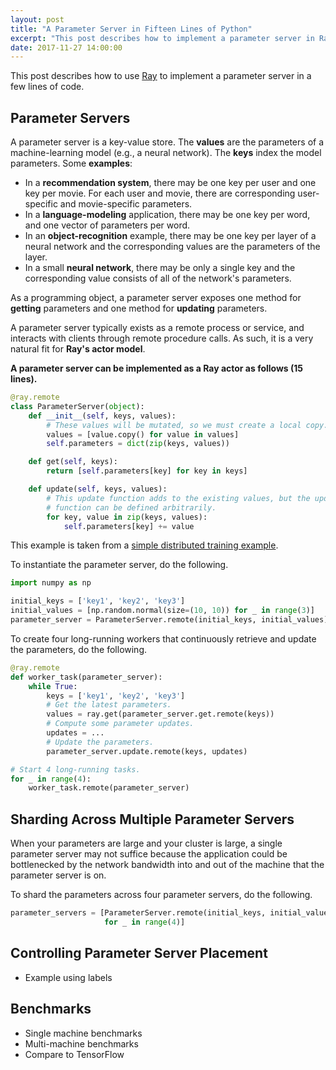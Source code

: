 ```yaml
---
layout: post
title: "A Parameter Server in Fifteen Lines of Python"
excerpt: "This post describes how to implement a parameter server in Ray."
date: 2017-11-27 14:00:00
---
```


This post describes how to use [Ray][1] to implement a parameter server in a few
lines of code.

## Parameter Servers

A parameter server is a key-value store. The **values** are the parameters of a
machine-learning model (e.g., a neural network). The **keys** index the model
parameters. Some **examples**:

- In a **recommendation system**, there may be one key per user and one key per
  movie. For each user and movie, there are corresponding user-specific and
  movie-specific parameters.
- In a **language-modeling** application, there may be one key per word, and one
  vector of parameters per word.
- In an **object-recognition** example, there may be one key per layer of a
  neural network and the corresponding values are the parameters of the layer.
- In a small **neural network**, there may be only a single key and the
  corresponding value consists of all of the network's parameters.

As a programming object, a parameter server exposes one method for **getting**
parameters and one method for **updating** parameters.

A parameter server typically exists as a remote process or service, and
interacts with clients through remote procedure calls. As such, it is a very
natural fit for **Ray's actor model**.

**A parameter server can be implemented as a Ray actor as follows (15 lines).**

```python
@ray.remote
class ParameterServer(object):
    def __init__(self, keys, values):
        # These values will be mutated, so we must create a local copy.
        values = [value.copy() for value in values]
        self.parameters = dict(zip(keys, values))

    def get(self, keys):
        return [self.parameters[key] for key in keys]

    def update(self, keys, values):
        # This update function adds to the existing values, but the update
        # function can be defined arbitrarily.
        for key, value in zip(keys, values):
            self.parameters[key] += value
```

This example is taken from a [simple distributed training example][2].

To instantiate the parameter server, do the following.

```python
import numpy as np

initial_keys = ['key1', 'key2', 'key3']
initial_values = [np.random.normal(size=(10, 10)) for _ in range(3)]
parameter_server = ParameterServer.remote(initial_keys, initial_values)
```

To create four long-running workers that continuously retrieve and update the
parameters, do the following.

```python
@ray.remote
def worker_task(parameter_server):
    while True:
        keys = ['key1', 'key2', 'key3']
        # Get the latest parameters.
        values = ray.get(parameter_server.get.remote(keys))
        # Compute some parameter updates.
        updates = ...
        # Update the parameters.
        parameter_server.update.remote(keys, updates)

# Start 4 long-running tasks.
for _ in range(4):
    worker_task.remote(parameter_server)
```

## Sharding Across Multiple Parameter Servers

When your parameters are large and your cluster is large, a single parameter
server may not suffice because the application could be bottlenecked by the
network bandwidth into and out of the machine that the parameter server is on.

To shard the parameters across four parameter servers, do the following.

```python
parameter_servers = [ParameterServer.remote(initial_keys, initial_values)
                     for _ in range(4)]
```

## Controlling Parameter Server Placement

- Example using labels


## Benchmarks

- Single machine benchmarks
- Multi-machine benchmarks
- Compare to TensorFlow

[1]: http://ray.readthedocs.io/en/latest/index.html
[2]: http://ray.readthedocs.io/en/latest/example-parameter-server.html

